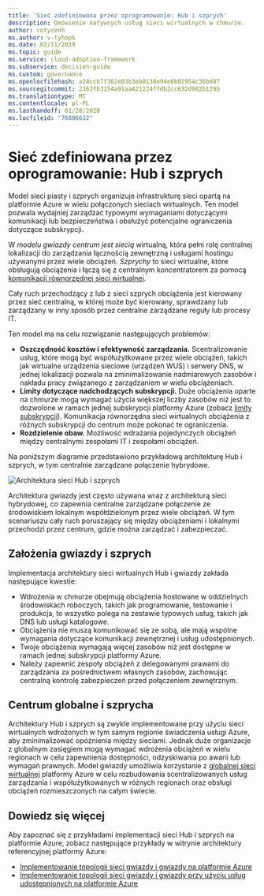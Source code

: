 ```yaml
---
title: 'Sieć zdefiniowana przez oprogramowanie: Hub i szprych'
description: Omówienie natywnych usług sieci wirtualnych w chmurze.
author: rotycenh
ms.author: v-tyhopk
ms.date: 02/11/2019
ms.topic: guide
ms.service: cloud-adoption-framework
ms.subservice: decision-guide
ms.custom: governance
ms.openlocfilehash: a24ccb7f382e03b3eb0138e94e6b02954c36bd87
ms.sourcegitcommit: 2362fb3154a91aa421224ffdb2cc632d982b129b
ms.translationtype: MT
ms.contentlocale: pl-PL
ms.lasthandoff: 01/28/2020
ms.locfileid: "76806632"
---
```

# <a name="software-defined-networking-hub-and-spoke"></a>Sieć zdefiniowana przez oprogramowanie: Hub i szprych

Model sieci piasty i szprych organizuje infrastrukturę sieci opartą na platformie Azure w wielu połączonych sieciach wirtualnych. Ten model pozwala wydajniej zarządzać typowymi wymaganiami dotyczącymi komunikacji lub bezpieczeństwa i obsłużyć potencjalne ograniczenia dotyczące subskrypcji.

W _modelu gwiazdy centrum jest siecią_ wirtualną, która pełni rolę centralnej lokalizacji do zarządzania łącznością zewnętrzną i usługami hostingu używanymi przez wiele obciążeń. _Szprychy_ to sieci wirtualne, które obsługują obciążenia i łączą się z centralnym koncentratorem za pomocą [komunikacji równorzędnej sieci wirtualnej](https://docs.microsoft.com/azure/virtual-network/virtual-network-peering-overview).

Cały ruch przechodzący z lub z sieci szprych obciążenia jest kierowany przez sieć centralną, w której może być kierowany, sprawdzany lub zarządzany w inny sposób przez centralne zarządzane reguły lub procesy IT.

Ten model ma na celu rozwiązanie następujących problemów:

- **Oszczędność kosztów i efektywność zarządzania.** Scentralizowanie usług, które mogą być współużytkowane przez wiele obciążeń, takich jak wirtualne urządzenia sieciowe (urządzeń WUS) i serwery DNS, w jednej lokalizacji pozwala na zminimalizowanie nadmiarowych zasobów i nakładu pracy związanego z zarządzaniem w wielu obciążeniach.
- **Limity dotyczące nadchodzących subskrypcji.** Duże obciążenia oparte na chmurze mogą wymagać użycia większej liczby zasobów niż jest to dozwolone w ramach jednej subskrypcji platformy Azure (zobacz [limity subskrypcji](https://docs.microsoft.com/azure/azure-subscription-service-limits)). Komunikacja równorzędna sieci wirtualnych obciążenia z różnych subskrypcji do centrum może pokonać te ograniczenia.
- **Rozdzielenie obaw.** Możliwość wdrażania pojedynczych obciążeń między centralnymi zespołami IT i zespołami obciążeń.

Na poniższym diagramie przedstawiono przykładową architekturę Hub i szprych, w tym centralnie zarządzane połączenie hybrydowe.

![Architektura sieci Hub i szprych](https://docs.microsoft.com/azure/architecture/reference-architectures/hybrid-networking/images/hub-spoke.png)

Architektura gwiazdy jest często używana wraz z architekturą sieci hybrydowej, co zapewnia centralne zarządzane połączenie ze środowiskiem lokalnym współdzielonym przez wiele obciążeń. W tym scenariuszu cały ruch poruszający się między obciążeniami i lokalnymi przechodzi przez centrum, gdzie można zarządzać i zabezpieczać.

## <a name="hub-and-spoke-assumptions"></a>Założenia gwiazdy i szprych

Implementacja architektury sieci wirtualnych Hub i gwiazdy zakłada następujące kwestie:

- Wdrożenia w chmurze obejmują obciążenia hostowane w oddzielnych środowiskach roboczych, takich jak programowanie, testowanie i produkcja, to wszystko polega na zestawie typowych usług, takich jak DNS lub usługi katalogowe.
- Obciążenia nie muszą komunikować się ze sobą, ale mają wspólne wymagania dotyczące komunikacji zewnętrznej i usług udostępnionych.
- Twoje obciążenia wymagają więcej zasobów niż jest dostępne w ramach jednej subskrypcji platformy Azure.
- Należy zapewnić zespoły obciążeń z delegowanymi prawami do zarządzania za pośrednictwem własnych zasobów, zachowując centralną kontrolę zabezpieczeń przed połączeniem zewnętrznym.

## <a name="global-hub-and-spoke"></a>Centrum globalne i szprycha

Architektury Hub i szprych są zwykle implementowane przy użyciu sieci wirtualnych wdrożonych w tym samym regionie świadczenia usługi Azure, aby zminimalizować opóźnienia między sieciami. Jednak duże organizacje z globalnym zasięgiem mogą wymagać wdrożenia obciążeń w wielu regionach w celu zapewnienia dostępności, odzyskiwania po awarii lub wymagań prawnych. Model gwiazdy umożliwia korzystanie z [globalnej sieci wirtualnej](https://docs.microsoft.com/azure/virtual-network/virtual-network-peering-overview) platformy Azure w celu rozbudowania scentralizowanych usług zarządzania i współużytkowanych w różnych regionach oraz obsługi obciążeń rozmieszczonych na całym świecie.

## <a name="learn-more"></a>Dowiedz się więcej

Aby zapoznać się z przykładami implementacji sieci Hub i szprych na platformie Azure, zobacz następujące przykłady w witrynie architektury referencyjnej platformy Azure:

- [Implementowanie topologii sieci gwiazdy i gwiazdy na platformie Azure](https://docs.microsoft.com/azure/architecture/reference-architectures/hybrid-networking/hub-spoke)
- [Implementowanie topologii sieci gwiazdy i gwiazdy przy użyciu usług udostępnionych na platformie Azure](https://docs.microsoft.com/azure/architecture/reference-architectures/hybrid-networking/shared-services)
